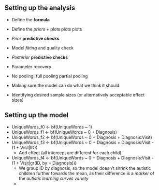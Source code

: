 


## Setting up the analysis
- Define the **formula**
- Define the *priors* + plots plots plots
- *Prior* **predictive checks**
- Model *fitting* and quality check
- *Posterior* **predictive checks**
- Parameter recovery
- No pooling, full pooling partial pooling

- Making sure the model can do what we think it should
- Identifying desired sample sizes (or alternatively acceptable effect sizes)

## Setting up the model
- UniqueWords_f0 <- bf(UniqueWords ~ 1)
- UniqueWords_f1 <- bf(UniqueWords ~ 0 + Diagnosis)
- UniqueWords_f2 <- bf(UniqueWords ~ 0 + Diagnosis + Diagnosis:Visit)
- UniqueWords_f3 <- bf(UniqueWords ~ 0 + Diagnosis + Diagnosis:Visit - (1 + Visit|ID))
	- Add effect (all intercept are different for each child)
- UniqueWords_f4 <- bf(UniqueWords ~ 0 + Diagnosis + Diagnosis:Visit - (1 + Visit|gr(ID, by = Diagnosis)))
	- We group ID by diagnosis, so the model doesn't shrink the autistic children further towards the mean, as their difference is a *marker* of the *autistic learning curves variety*
	- 